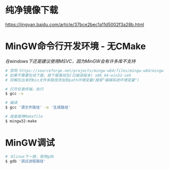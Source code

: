 # 纯净镜像下载
https://jingyan.baidu.com/article/37bce2bec1a11d5002f3a28b.html

# MinGW命令行开发环境 - 无CMake  
*在windows下还是建议使用MSVC，因为MinGW会有许多库不支持*  
```sh
# 官网 https://sourceforge.net/projects/mingw-w64/files/mingw-w64/mingw-w64-release/
# 如果不需要在线下载，就下载离线包(已编译版本) x86_64-win32-seh
# 将解压出来的bin文件夹路径添加到path环境变量(搜索"编辑系统环境变量")

# 打开任意终端，执行
$ gcc -v

# 编译
$ gcc '源文件路径' -o '生成路径'

# 或者使用Makefile
$ mingw32-make
```

# MinGW调试  
```sh
# 与linux下一致，使用gdb
$ gdb '调试进程路径'
```